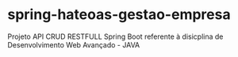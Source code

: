 # spring-hateoas-gestao-empresa
Projeto API CRUD RESTFULL Spring Boot referente à disicplina de Desenvolvimento Web Avançado - JAVA
